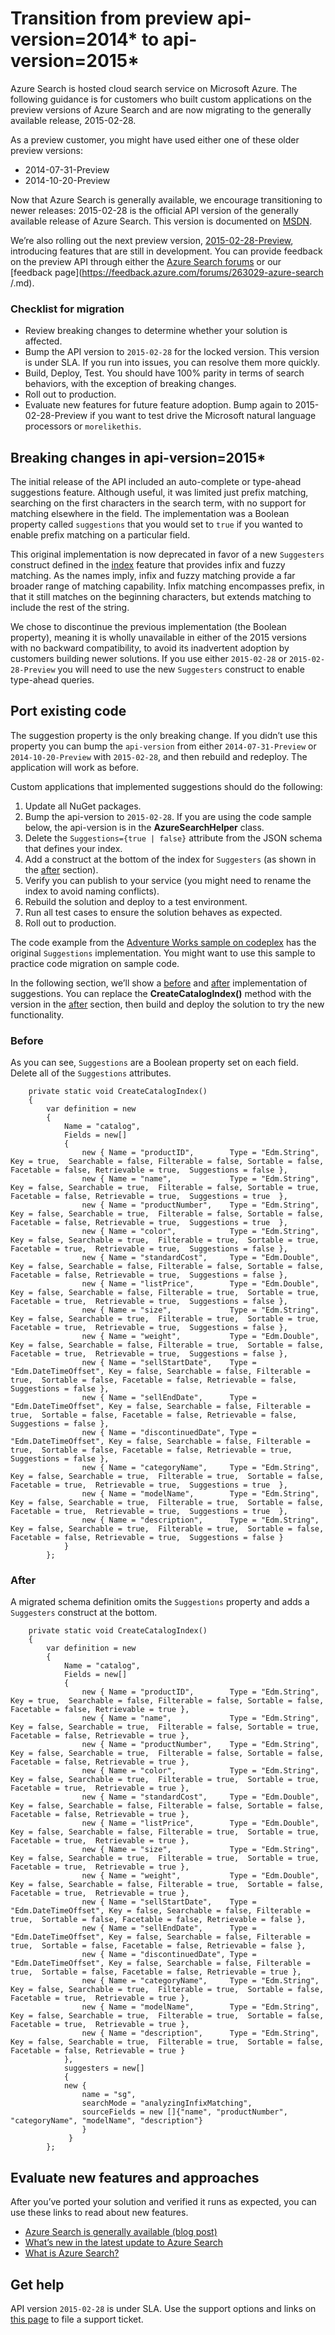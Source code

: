 <properties 
    pageTitle="Transition from preview api-version=2014* to api-version=2015* | Microsoft Azure | Hosted cloud search service" 
    description="Learn about breaking changes and how to migrate code written against 2014-07-31-preview or 2014-10-20-preview to Azure Search, api-version=2015-02-28." 
    services="search" 
    documentationCenter="" 
    authors="HeidiSteen" 
    manager="mblythe" 
    editor=""/>

<tags 
    ms.service="search" 
    ms.devlang="rest-api" 
    ms.workload="search" 
    ms.topic="article" 
    ms.tgt_pltfrm="na" 
    ms.date="11/04/2015" 
    ms.author="heidist"/>

# Transition from preview api-version=2014* to api-version=2015*
Azure Search is hosted cloud search service on Microsoft Azure. The following guidance is for customers who built custom applications on the preview versions of Azure Search and are now migrating to the generally available release, 2015-02-28.

As a preview customer, you might have used either one of these older preview versions:

* 2014-07-31-Preview
* 2014-10-20-Preview

Now that Azure Search is generally available, we encourage transitioning to newer releases: 2015-02-28 is the official API version of the generally available release of Azure Search. This version is documented on [MSDN](https://msdn.microsoft.com/library/azure/dn798933.aspx).

We’re also rolling out the next preview version, [2015-02-28-Preview](search-api-2015-02-28-preview.md), introducing features that are still in development. You can provide feedback on the preview API through either the [Azure Search forums](https://social.msdn.microsoft.com/forums/azure/home?forum=azuresearch) or our [feedback page](https://feedback.azure.com/forums/263029-azure-search /.md).

### Checklist for migration
* Review breaking changes to determine whether your solution is affected.
* Bump the API version to `2015-02-28` for the locked version. This version is under SLA. If you run into issues, you can resolve them more quickly.
* Build, Deploy, Test. You should have 100% parity in terms of search behaviors, with the exception of breaking changes.
* Roll out to production.
* Evaluate new features for future feature adoption. Bump again to 2015-02-28-Preview if you want to test drive the Microsoft natural language processors or `morelikethis`.

## Breaking changes in api-version=2015*
The initial release of the API included an auto-complete or type-ahead suggestions feature. Although useful, it was limited just prefix matching, searching on the first characters in the search term, with no support for matching elsewhere in the field. The implementation was a Boolean property called `suggestions` that you would set to `true` if you wanted to enable prefix matching on a particular field.

This original implementation is now deprecated in favor of a new `Suggesters` construct defined in the [index](https://msdn.microsoft.com/library/azure/dn798941.aspx) feature that provides infix and fuzzy matching. As the names imply, infix and fuzzy matching provide a far broader range of matching capability. Infix matching encompasses prefix, in that it still matches on the beginning characters, but extends matching to include the rest of the string. 

We chose to discontinue the previous implementation (the Boolean property), meaning it is wholly unavailable in either of the 2015 versions with no backward compatibility, to avoid its inadvertent adoption by customers building newer solutions. If you use either `2015-02-28` or `2015-02-28-Preview` you will need to use the new `Suggesters` construct to enable type-ahead queries.

## Port existing code
The suggestion property is the only breaking change. If you didn’t use this property you can bump the `api-version` from either `2014-07-31-Preview` or `2014-10-20-Preview` with `2015-02-28`, and then rebuild and redeploy. The application will work as before. 

Custom applications that implemented suggestions should do the following:

1. Update all NuGet packages.
2. Bump the api-version to `2015-02-28`. If you are using the code sample below, the api-version is in the **AzureSearchHelper** class.
3. Delete the `Suggestions={true | false}` attribute from the JSON schema that defines your index.
4. Add a construct at the bottom of the index for `Suggesters` (as shown in the [after](#after.md) section).
5. Verify you can publish to your service (you might need to rename the index to avoid naming conflicts).
6. Rebuild the solution and deploy to a test environment.
7. Run all test cases to ensure the solution behaves as expected.
8. Roll out to production.

The code example from the [Adventure Works sample on codeplex](https://azuresearchadventureworksdemo.codeplex.com/) has the original `Suggestions` implementation. You might want to use this sample to practice code migration on sample code. 

In the following section, we’ll show a [before](#before.md) and [after](#after.md) implementation of suggestions. You can replace the **CreateCatalogIndex()** method with the version in the [after](#after.md) section, then build and deploy the solution to try the new functionality.

<a name="before"></a>

### Before
As you can see, `Suggestions` are a Boolean property set on each field. Delete all of the `Suggestions` attributes.

        private static void CreateCatalogIndex()
        {
            var definition = new 
            {
                Name = "catalog",
                Fields = new[] 
                { 
                    new { Name = "productID",        Type = "Edm.String",         Key = true,  Searchable = false, Filterable = false, Sortable = false, Facetable = false, Retrievable = true,  Suggestions = false },
                    new { Name = "name",             Type = "Edm.String",         Key = false, Searchable = true,  Filterable = false, Sortable = true,  Facetable = false, Retrievable = true,  Suggestions = true  },
                    new { Name = "productNumber",    Type = "Edm.String",         Key = false, Searchable = true,  Filterable = false, Sortable = false, Facetable = false, Retrievable = true,  Suggestions = true  },
                    new { Name = "color",            Type = "Edm.String",         Key = false, Searchable = true,  Filterable = true,  Sortable = true,  Facetable = true,  Retrievable = true,  Suggestions = false },
                    new { Name = "standardCost",     Type = "Edm.Double",         Key = false, Searchable = false, Filterable = false, Sortable = false, Facetable = false, Retrievable = true,  Suggestions = false },
                    new { Name = "listPrice",        Type = "Edm.Double",         Key = false, Searchable = false, Filterable = true,  Sortable = true,  Facetable = true,  Retrievable = true,  Suggestions = false },
                    new { Name = "size",             Type = "Edm.String",         Key = false, Searchable = true,  Filterable = true,  Sortable = true,  Facetable = true,  Retrievable = true,  Suggestions = false },
                    new { Name = "weight",           Type = "Edm.Double",         Key = false, Searchable = false, Filterable = true,  Sortable = false, Facetable = true,  Retrievable = true,  Suggestions = false },
                    new { Name = "sellStartDate",    Type = "Edm.DateTimeOffset", Key = false, Searchable = false, Filterable = true,  Sortable = false, Facetable = false, Retrievable = false, Suggestions = false },
                    new { Name = "sellEndDate",      Type = "Edm.DateTimeOffset", Key = false, Searchable = false, Filterable = true,  Sortable = false, Facetable = false, Retrievable = false, Suggestions = false },
                    new { Name = "discontinuedDate", Type = "Edm.DateTimeOffset", Key = false, Searchable = false, Filterable = true,  Sortable = false, Facetable = false, Retrievable = true,  Suggestions = false },
                    new { Name = "categoryName",     Type = "Edm.String",         Key = false, Searchable = true,  Filterable = true,  Sortable = false, Facetable = true,  Retrievable = true,  Suggestions = true  },
                    new { Name = "modelName",        Type = "Edm.String",         Key = false, Searchable = true,  Filterable = true,  Sortable = false, Facetable = true,  Retrievable = true,  Suggestions = true  },
                    new { Name = "description",      Type = "Edm.String",         Key = false, Searchable = true,  Filterable = true,  Sortable = false, Facetable = false, Retrievable = true,  Suggestions = false }
                }
            };

<a name="after"></a>

### After
A migrated schema definition omits the `Suggestions` property and adds a `Suggesters` construct at the bottom.

        private static void CreateCatalogIndex()
        {
            var definition = new 
            {
                Name = "catalog",
                Fields = new[] 
                { 
                    new { Name = "productID",        Type = "Edm.String",         Key = true,  Searchable = false, Filterable = false, Sortable = false, Facetable = false, Retrievable = true },
                    new { Name = "name",             Type = "Edm.String",         Key = false, Searchable = true,  Filterable = false, Sortable = true,  Facetable = false, Retrievable = true },
                    new { Name = "productNumber",    Type = "Edm.String",         Key = false, Searchable = true,  Filterable = false, Sortable = false, Facetable = false, Retrievable = true },
                    new { Name = "color",            Type = "Edm.String",         Key = false, Searchable = true,  Filterable = true,  Sortable = true,  Facetable = true,  Retrievable = true },
                    new { Name = "standardCost",     Type = "Edm.Double",         Key = false, Searchable = false, Filterable = false, Sortable = false, Facetable = false, Retrievable = true },
                    new { Name = "listPrice",        Type = "Edm.Double",         Key = false, Searchable = false, Filterable = true,  Sortable = true,  Facetable = true,  Retrievable = true },
                    new { Name = "size",             Type = "Edm.String",         Key = false, Searchable = true,  Filterable = true,  Sortable = true,  Facetable = true,  Retrievable = true },
                    new { Name = "weight",           Type = "Edm.Double",         Key = false, Searchable = false, Filterable = true,  Sortable = false, Facetable = true,  Retrievable = true },
                    new { Name = "sellStartDate",    Type = "Edm.DateTimeOffset", Key = false, Searchable = false, Filterable = true,  Sortable = false, Facetable = false, Retrievable = false },
                    new { Name = "sellEndDate",      Type = "Edm.DateTimeOffset", Key = false, Searchable = false, Filterable = true,  Sortable = false, Facetable = false, Retrievable = false },
                    new { Name = "discontinuedDate", Type = "Edm.DateTimeOffset", Key = false, Searchable = false, Filterable = true,  Sortable = false, Facetable = false, Retrievable = true },
                    new { Name = "categoryName",     Type = "Edm.String",         Key = false, Searchable = true,  Filterable = true,  Sortable = false, Facetable = true,  Retrievable = true },
                    new { Name = "modelName",        Type = "Edm.String",         Key = false, Searchable = true,  Filterable = true,  Sortable = false, Facetable = true,  Retrievable = true },
                    new { Name = "description",      Type = "Edm.String",         Key = false, Searchable = true,  Filterable = true,  Sortable = false, Facetable = false, Retrievable = true }
                },
                suggesters = new[]
                {
                new {
                    name = "sg",
                    searchMode = "analyzingInfixMatching",
                    sourceFields = new []{"name", "productNumber", "categoryName", "modelName", "description"}
                    }
                 }
            };

## Evaluate new features and approaches
After you’ve ported your solution and verified it runs as expected, you can use these links to read about new features.

* [Azure Search is generally available (blog post)](http://go.microsoft.com/fwlink/p/?LinkId=528211)
* [What’s new in the latest update to Azure Search](search-latest-updates.md)
* [What is Azure Search?](search-what-is-azure-search.md)

## Get help
API version `2015-02-28` is under SLA. Use the support options and links on [this page](../support/options/.md) to file a support ticket.

